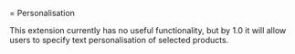 = Personalisation

This extension currently has no useful functionality, but by 1.0 it will allow users to specify text personalisation of selected products.